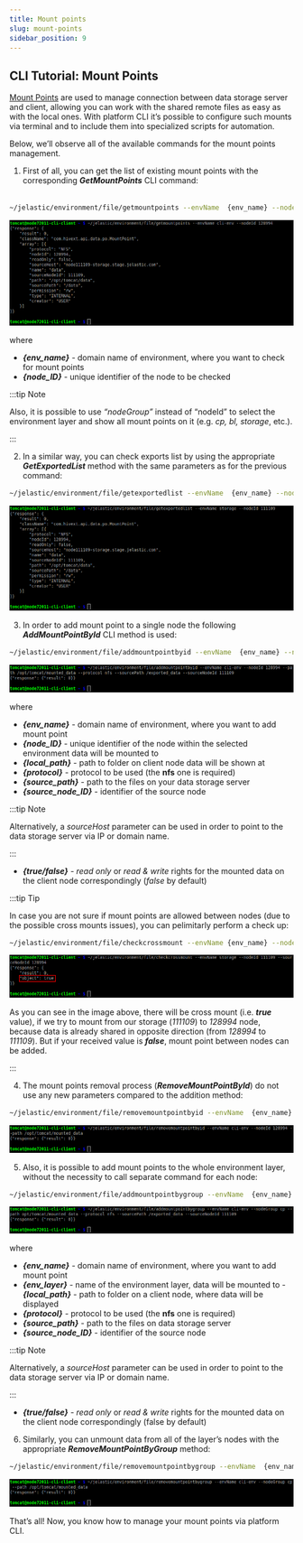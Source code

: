 ```yaml
---
title: Mount points
slug: mount-points
sidebar_position: 9
---
```


## CLI Tutorial: Mount Points

[Mount Points](/docs/data-storage-container/data-sharing/mount-points) are used to manage connection between data storage server and client, allowing you can work with the shared remote files as easy as with the local ones. With platform CLI it’s possible to configure such mounts via terminal and to include them into specialized scripts for automation.

Below, we’ll observe all of the available commands for the mount points management.

1. First of all, you can get the list of existing mount points with the corresponding **_GetMountPoints_** CLI command:

```bash

~/jelastic/environment/file/getmountpoints --envName  {env_name} --nodeId  {node_ID}

```

<div style={{
    display:'flex',
    justifyContent: 'center',
    margin: '0 0 1rem 0'
}}>

![Locale Dropdown](./img/MountPoints/1.png)

</div>

where

- **_{env_name}_** - domain name of environment, where you want to check for mount points
- **_{node_ID}_** - unique identifier of the node to be checked

:::tip Note

Also, it is possible to use _“nodeGroup”_ instead of “nodeId” to select the environment layer and show all mount points on it (e.g. _cp, bl, storage_, etc.).

:::

2. In a similar way, you can check exports list by using the appropriate **_GetExportedList_** method with the same parameters as for the previous command:

```bash
~/jelastic/environment/file/getexportedlist --envName  {env_name} --nodeId  {node_ID}
```

<div style={{
    display:'flex',
    justifyContent: 'center',
    margin: '0 0 1rem 0'
}}>

![Locale Dropdown](./img/MountPoints/2.png)

</div>

3. In order to add mount point to a single node the following **_AddMountPointById_** CLI method is used:

```bash
~/jelastic/environment/file/addmountpointbyid --envName  {env_name} --nodeId  {node_ID} --path  {local_path} --protocol  {protocol} --sourcePath  {source_path} --sourceNodeId  {source_node_ID} --readOnly {true/false}
```

<div style={{
    display:'flex',
    justifyContent: 'center',
    margin: '0 0 1rem 0'
}}>

![Locale Dropdown](./img/MountPoints/3.png)

</div>

where

- **_{env_name}_** - domain name of environment, where you want to add mount point
- **_{node_ID}_** - unique identifier of the node within the selected environment data will be mounted to
- **_{local_path}_** - path to folder on client node data will be shown at
- **_{protocol}_** - protocol to be used (the **nfs** one is required)
- **_{source_path}_** - path to the files on your data storage server
- **_{source_node_ID}_** - identifier of the source node

:::tip Note

Alternatively, a _sourceHost_ parameter can be used in order to point to the data storage server via IP or domain name.

:::

- **_{true/false}_** - _read only_ or _read & write_ rights for the mounted data on the client node correspondingly (_false_ by default)

:::tip Tip

In case you are not sure if mount points are allowed between nodes (due to the possible cross mounts issues), you can pelimitarly perform a check up:

```bash
~/jelastic/environment/file/checkcrossmount --envName {env_name} --nodeId {env_name} --sourceNodeId {source_node_ID}
```

<div style={{
    display:'flex',
    justifyContent: 'center',
    margin: '0 0 1rem 0'
}}>

![Locale Dropdown](./img/MountPoints/4.png)

</div>

As you can see in the image above, there will be cross mount (i.e. **_true_** value), if we try to mount from our storage (_111109_) to _128994_ node, because data is already shared in opposite direction (from _128994_ to _111109_). But if your received value is **_false_**, mount point between nodes can be added.

:::

4. The mount points removal process (**_RemoveMountPointById_**) do not use any new parameters compared to the addition method:

```bash
~/jelastic/environment/file/removemountpointbyid --envName  {env_name} --nodeId  {node_ID} --path  {local_path}
```

<div style={{
    display:'flex',
    justifyContent: 'center',
    margin: '0 0 1rem 0'
}}>

![Locale Dropdown](./img/MountPoints/5.png)

</div>

5. Also, it is possible to add mount points to the whole environment layer, without the necessity to call separate command for each node:

```bash
~/jelastic/environment/file/addmountpointbygroup --envName  {env_name} --nodeGroup  {env_layer} --path  {local_path} --protocol  {protocol} --sourcePath  {source_path} --sourceNodeId  {source_node_ID} --readOnly {true/false}
```

<div style={{
    display:'flex',
    justifyContent: 'center',
    margin: '0 0 1rem 0'
}}>

![Locale Dropdown](./img/MountPoints/6.png)

</div>

where

- **_{env_name}_** - domain name of environment, where you want to add mount point
- **_{env_layer}_** - name of the environment layer, data will be mounted to -**_{local_path}_** - path to folder on a client node, where data will be displayed
- **_{protocol}_** - protocol to be used (the **nfs** one is required)
- **_{source_path}_** - path to the files on data storage server
- **_{source_node_ID}_** - identifier of the source node

:::tip Note

Alternatively, a _sourceHost_ parameter can be used in order to point to the data storage server via IP or domain name.

:::

- **_{true/false}_** - _read only_ or _read & write_ rights for the mounted data on the client node correspondingly (false by default)

6. Similarly, you can unmount data from all of the layer’s nodes with the appropriate **_RemoveMountPointByGroup_** method:

```bash
~/jelastic/environment/file/removemountpointbygroup --envName  {env_name} --nodeGroup  {env_layer} --path  {local_path}
```

<div style={{
    display:'flex',
    justifyContent: 'center',
    margin: '0 0 1rem 0'
}}>

![Locale Dropdown](./img/MountPoints/7.png)

</div>

That’s all! Now, you know how to manage your mount points via platform CLI.
